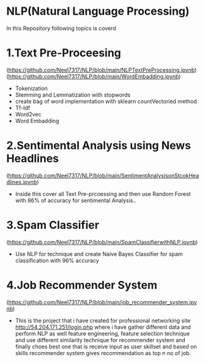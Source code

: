 # NLP(Natural Language Processing)
In this Repository following topics is coverd
# 1.Text Pre-Proceesing 
(https://github.com/Neel7317/NLP/blob/main/NLPTextPreProcessing.ipynb)
(https://github.com/Neel7317/NLP/blob/main/WordEmbadding.ipynb)
- Tokenization
- Stemming and Lemmatization with stopwords
- create bag of word implementation with sklearn countVectoried method
- Tf-Idf
- Word2vec
- Word Embadding
# 2.Sentimental Analysis using News Headlines 
(https://github.com/Neel7317/NLP/blob/main/SentimentAnalysisonStcokHeadlines.ipynb)
- Inside this cover all Text Pre-prcoessing and then use Random Forest with 86% of accuracy for sentimental Analysis..
# 3.Spam Classifier 
(https://github.com/Neel7317/NLP/blob/main/SpamClassifierwithNLP.ipynb)
- Use NLP for technique and create Naive Bayes Classifier for spam classification with 96% accuracy
# 4.Job Recommender System
(https://github.com/Neel7317/NLP/blob/main/job_recommender_system.ipynb)
- This is the project that i have created for professional networking site http://54.204.171.251/login.php where i have gather different data and perform NLP as well feature engineering, feature selection technique and use different similarity technique for recommender system and finally choes best one that is receive input as user skillset and based on skills recommender system gives recommendation as top n no of job.
